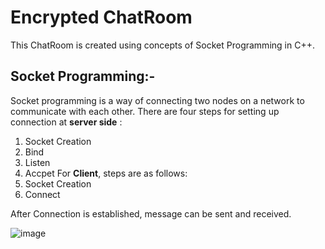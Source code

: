 # **Encrypted ChatRoom**

This ChatRoom is created using concepts of Socket Programming in C++. 

## Socket Programming:-
Socket programming is a way of connecting two nodes on a network to communicate with each other. There are four steps for setting up connection at **server side** :
1. Socket Creation
2. Bind
3. Listen
4. Accpet
For **Client**, steps are as follows:
1. Socket Creation
2. Connect

After Connection is established, message can be sent and received. 

![image](https://github.com/user-attachments/assets/2f3001a3-7836-4c4c-9762-d93451176cd6)
